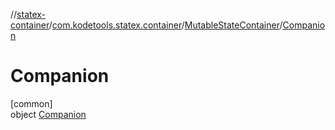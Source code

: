 //[statex-container](../../../../index.md)/[com.kodetools.statex.container](../../index.md)/[MutableStateContainer](../index.md)/[Companion](index.md)

# Companion

[common]\
object [Companion](index.md)
